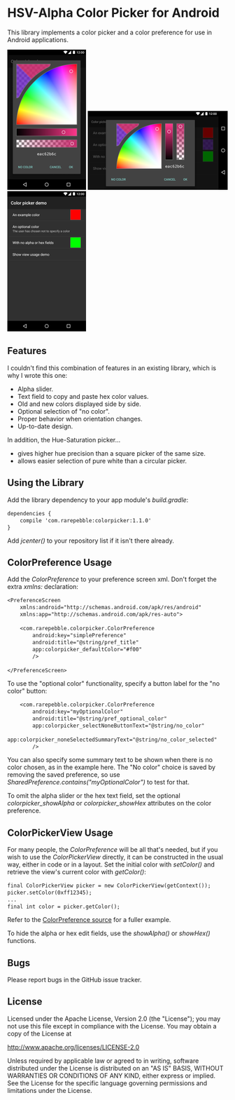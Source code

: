# HSV-Alpha Color Picker for Android

This library implements a color picker and a color preference for use in Android applications.

![Portrait](docs/portrait.png) ![Landscape](docs/landscape.png) ![Preferences](docs/preference.png)

## Features

I couldn't find this combination of features in an existing library, which is why I wrote this one:

* Alpha slider.
* Text field to copy and paste hex color values.
* Old and new colors displayed side by side.
* Optional selection of "no color".
* Proper behavior when orientation changes.
* Up-to-date design.

In addition, the Hue-Saturation picker...

* gives higher hue precision than a square picker of the same size.
* allows easier selection of pure white than a circular picker.

## Using the Library

Add the library dependency to your app module's *build.gradle*:

    dependencies {
        compile 'com.rarepebble:colorpicker:1.1.0'
    }

Add *jcenter()* to your repository list if it isn't there already.

## ColorPreference Usage

Add the *ColorPreference* to your preference screen xml. Don't forget the extra *xmlns:* declaration:

    <PreferenceScreen
        xmlns:android="http://schemas.android.com/apk/res/android"
        xmlns:app="http://schemas.android.com/apk/res-auto">

        <com.rarepebble.colorpicker.ColorPreference
            android:key="simplePreference"
            android:title="@string/pref_title"
            app:colorpicker_defaultColor="#f00"
            />

    </PreferenceScreen>

To use the "optional color" functionality, specify a button label for the "no color" button:

        <com.rarepebble.colorpicker.ColorPreference
            android:key="myOptionalColor"
            android:title="@string/pref_optional_color"
            app:colorpicker_selectNoneButtonText="@string/no_color"
            app:colorpicker_noneSelectedSummaryText="@string/no_color_selected"
            />

You can also specify some summary text to be shown when there is no color chosen, as in the example
here. The "No color" choice is saved by removing the saved preference, so use
*SharedPreference.contains("myOptionalColor")* to test for that.

To omit the alpha slider or the hex text field, set the optional *colorpicker_showAlpha* or
*colorpicker_showHex* attributes on the color preference.

## ColorPickerView Usage

For many people, the *ColorPreference* will be all that's needed, but if you wish to use the
*ColorPickerView* directly, it can be constructed in the usual way, either in code or in a layout.
Set the initial color with *setColor()* and retrieve the view's current color with *getColor()*:

    final ColorPickerView picker = new ColorPickerView(getContext());
    picker.setColor(0xff12345);
    ...
    final int color = picker.getColor();

Refer to the [ColorPreference source](colorpicker/src/main/java/com/rarepebble/colorpicker/ColorPreference.java?ts=4)
for a fuller example.

To hide the alpha or hex edit fields, use the *showAlpha()* or *showHex()* functions.

## Bugs

Please report bugs in the GitHub issue tracker.

## License

Licensed under the Apache License, Version 2.0 (the "License");
you may not use this file except in compliance with the License.
You may obtain a copy of the License at

http://www.apache.org/licenses/LICENSE-2.0

Unless required by applicable law or agreed to in writing, software
distributed under the License is distributed on an "AS IS" BASIS,
WITHOUT WARRANTIES OR CONDITIONS OF ANY KIND, either express or implied.
See the License for the specific language governing permissions and
limitations under the License.
